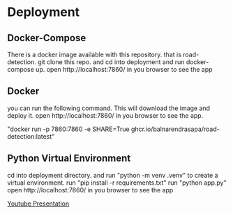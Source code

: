 # Deployment

## Docker-Compose
There is a docker image available with this repository. that is road-detection.
git clone this repo. and cd into deployment and run docker-compose up.
open http://localhost:7860/ in you browser to see the app

## Docker
you can run the following command. This will download the image and deploy it. open http://localhost:7860/ in you browser to see the app.

"docker run -p 7860:7860 -e SHARE=True ghcr.io/balnarendrasapa/road-detection:latest"

## Python Virtual Environment
cd into deployment directory. and run "python -m venv .venv" to create a virtual environment.
run "pip install -r requirements.txt"
run "python app.py"
open http://localhost:7860/ in you browser to see the app

[Youtube Presentation](https://youtu.be/bnyA-d6lZi8)